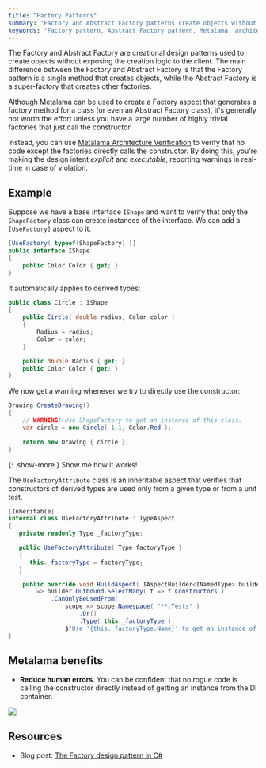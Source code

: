 ```yaml
---
title: "Factory Patterns"
summary: "Factory and Abstract Factory patterns create objects without exposing logic, using Metalama for architecture verification."
keywords: "Factory pattern, Abstract Factory pattern, Metalama, architecture verification, factory method, design patterns, .NET, object creation, creational design patterns"
---
```


The Factory and Abstract Factory are creational design patterns used to create objects without exposing the creation logic to the client. The main difference between the Factory and Abstract Factory is that the Factory pattern is a single method that creates objects, while the Abstract Factory is a super-factory that creates other factories.

Although Metalama can be used to create a Factory aspect that generates a factory method for a class (or even an Abstract Factory class), it's generally not worth the effort unless you have a large number of highly trivial factories that just call the constructor.

Instead, you can use [Metalama Architecture Verification](https://doc.metalama.net/conceptual/architecture) to verify that no code except the factories directly calls the constructor. By doing this, you're making the design intent _explicit_ and _executable_, reporting warnings in real-time in case of violation.

## Example

Suppose we have a base interface `IShape` and want to verify that only the `ShapeFactory` class can create instances of the interface. We can add a `[UseFactory]` aspect to it.

```cs
[UseFactory( typeof(ShapeFactory) )]
public interface IShape
{
    public Color Color { get; }
}
```

It automatically applies to derived types:

```csharp
public class Circle : IShape
{
    public Circle( double radius, Color color )
    {
        Radius = radius;
        Color = color;
    }

    public double Radius { get; }
    public Color Color { get; }
}
```

We now get a warning whenever we try to directly use the constructor:

```csharp
Drawing CreateDrawing()
{
    // WARNING! Use ShapeFactory to get an instance of this class.
    var circle = new Circle( 1.1, Color.Red );

    return new Drawing { circle };
}
```

{: .show-more }
Show me how it works!

The `UseFactoryAttribute` class is an inheritable aspect that verifies that constructors of derived types are used only from a given type or from a unit test.

```cs
[Inheritable]
internal class UseFactoryAttribute : TypeAspect
{
   private readonly Type _factoryType;

   public UseFactoryAttribute( Type factoryType )
   {
      this._factoryType = factoryType;
   }

    public override void BuildAspect( IAspectBuilder<INamedType> builder )
        => builder.Outbound.SelectMany( t => t.Constructors )
            .CanOnlyBeUsedFrom(
                scope => scope.Namespace( "**.Tests" )
                    .Or()
                    .Type( this._factoryType ),
                $"Use '{this._factoryType.Name}' to get an instance of this class." );
}
```

## Metalama benefits

* **Reduce human errors**. You can be confident that no rogue code is calling the constructor directly instead of getting an instance from the DI container.

![](/assets/images/solutions/factory-validation.png)

## Resources

* Blog post: [The Factory design pattern in C#](https://metalama.net/blog/factory-pattern)
